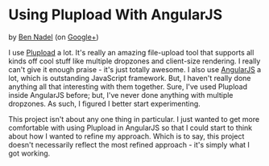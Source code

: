 
# Using Plupload With AngularJS

by [Ben Nadel][bennadel] (on [Google+][googleplus])

I use [Plupload][plupload] a lot. It's really an amazing file-upload tool that supports all kinds
off cool stuff like multiple dropzones and client-size rendering. I really can't give it enough
praise - it's just totally awesome. I also use [AngularJS][angularjs] a lot, which is outstanding
JavaScript framework. But, I haven't really done anything all that interesting with them together.
Sure, I've used Plupload inside AngularJS before; but, I've never done anything with multiple 
dropzones. As such, I figured I better start experimenting.

This project isn't about any one thing in particular. I just wanted to get more comfortable with 
using Plupload in AngularJS so that I could start to think about how I wanted to refine my 
approach. Which is to say, this project doesn't necessarily reflect the most refined approach -
it's simply what I got working.


[bennadel]: http://www.bennadel.com
[googleplus]: https://plus.google.com/108976367067760160494?rel=author
[plupload]: http://plupload.com
[angularjs]: http://angularjs.org
